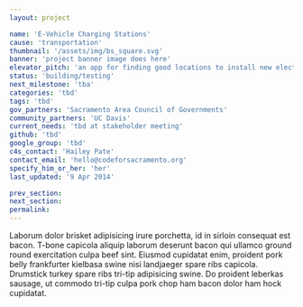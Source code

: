 ```yaml
---
layout: project

name: 'E-Vehicle Charging Stations'
cause: 'transportation'
thumbnail: '/assets/img/bs_square.svg'
banner: 'project banner image does here'
elevator_pitch: 'an app for finding good locations to install new electric vehicle charging stations'
status: 'building/testing'
next_milestone: 'tba'
categories: 'tbd'
tags: 'tbd'
gov_partners: 'Sacramento Area Council of Governments'
community_partners: 'UC Davis'
current_needs: 'tbd at stakeholder meeting'
github: 'tbd'
google_group: 'tbd'
c4s_contact: 'Hailey Pate'
contact_email: 'hello@codeforsacramento.org'
specify_him_or_her: 'her'
last_updated: '9 Apr 2014'

prev_section: 
next_section:
permalink: 
---
```


<!-- Add project description text here! -->

Laborum dolor brisket adipisicing irure porchetta, id in sirloin consequat est bacon. T-bone capicola aliquip laborum deserunt bacon qui ullamco ground round exercitation culpa beef sint. Eiusmod cupidatat enim, proident pork belly frankfurter kielbasa swine nisi landjaeger spare ribs capicola. Drumstick turkey spare ribs tri-tip adipisicing swine. Do proident leberkas sausage, ut commodo tri-tip culpa pork chop ham bacon dolor ham hock cupidatat.




  